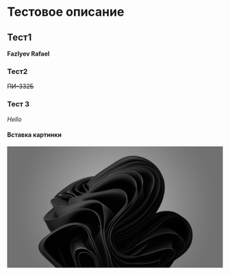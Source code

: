 # Тестовое описание
## Тест1

**Fazlyev Rafael**

### Тест2

~~ПИ-332Б~~

### Тест 3

_Hello_

#### Вставка картинки

![alt text](wallpaper.jpg)
